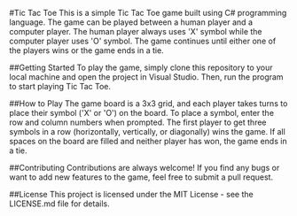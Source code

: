 #Tic Tac Toe
This is a simple Tic Tac Toe game built using C# programming language. The game can be played between a human player and a computer player. The human player always uses 'X' symbol while the computer player uses 'O' symbol. The game continues until either one of the players wins or the game ends in a tie.

##Getting Started
To play the game, simply clone this repository to your local machine and open the project in Visual Studio. Then, run the program to start playing Tic Tac Toe.

##How to Play
The game board is a 3x3 grid, and each player takes turns to place their symbol ('X' or 'O') on the board. To place a symbol, enter the row and column numbers when prompted. The first player to get three symbols in a row (horizontally, vertically, or diagonally) wins the game. If all spaces on the board are filled and neither player has won, the game ends in a tie.

##Contributing
Contributions are always welcome! If you find any bugs or want to add new features to the game, feel free to submit a pull request.

##License
This project is licensed under the MIT License - see the LICENSE.md file for details.
